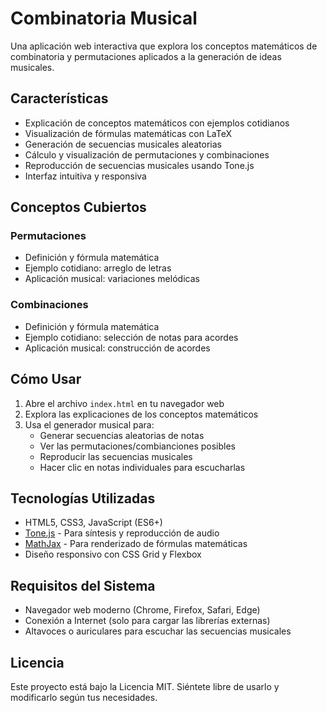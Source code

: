 # Combinatoria Musical

Una aplicación web interactiva que explora los conceptos matemáticos de combinatoria y permutaciones aplicados a la generación de ideas musicales.

## Características

- Explicación de conceptos matemáticos con ejemplos cotidianos
- Visualización de fórmulas matemáticas con LaTeX
- Generación de secuencias musicales aleatorias
- Cálculo y visualización de permutaciones y combinaciones
- Reproducción de secuencias musicales usando Tone.js
- Interfaz intuitiva y responsiva

## Conceptos Cubiertos

### Permutaciones
- Definición y fórmula matemática
- Ejemplo cotidiano: arreglo de letras
- Aplicación musical: variaciones melódicas

### Combinaciones
- Definición y fórmula matemática
- Ejemplo cotidiano: selección de notas para acordes
- Aplicación musical: construcción de acordes

## Cómo Usar

1. Abre el archivo `index.html` en tu navegador web
2. Explora las explicaciones de los conceptos matemáticos
3. Usa el generador musical para:
   - Generar secuencias aleatorias de notas
   - Ver las permutaciones/combianciones posibles
   - Reproducir las secuencias musicales
   - Hacer clic en notas individuales para escucharlas

## Tecnologías Utilizadas

- HTML5, CSS3, JavaScript (ES6+)
- [Tone.js](https://tonejs.github.io/) - Para síntesis y reproducción de audio
- [MathJax](https://www.mathjax.org/) - Para renderizado de fórmulas matemáticas
- Diseño responsivo con CSS Grid y Flexbox

## Requisitos del Sistema

- Navegador web moderno (Chrome, Firefox, Safari, Edge)
- Conexión a Internet (solo para cargar las librerías externas)
- Altavoces o auriculares para escuchar las secuencias musicales

## Licencia

Este proyecto está bajo la Licencia MIT. Siéntete libre de usarlo y modificarlo según tus necesidades.
